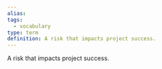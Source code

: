 ```yaml
---
alias: 
tags:
  - vocabulary
type: term
definition: A risk that impacts project success.
---
```


A risk that impacts project success.
